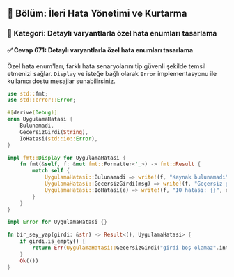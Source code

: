 ## 📘 Bölüm: İleri Hata Yönetimi ve Kurtarma
### 🔹 Kategori: Detaylı varyantlarla özel hata enumları tasarlama
#### ✅ Cevap 671: Detaylı varyantlarla özel hata enumları tasarlama

Özel hata enum'ları, farklı hata senaryolarını tip güvenli şekilde temsil etmenizi sağlar. `Display` ve isteğe bağlı olarak `Error` implementasyonu ile kullanıcı dostu mesajlar sunabilirsiniz.

```rust
use std::fmt;
use std::error::Error;

#[derive(Debug)]
enum UygulamaHatasi {
    Bulunamadi,
    GecersizGirdi(String),
    IoHatasi(std::io::Error),
}

impl fmt::Display for UygulamaHatasi {
    fn fmt(&self, f: &mut fmt::Formatter<'_>) -> fmt::Result {
        match self {
            UygulamaHatasi::Bulunamadi => write!(f, "Kaynak bulunamadı"),
            UygulamaHatasi::GecersizGirdi(msg) => write!(f, "Geçersiz girdi: {}", msg),
            UygulamaHatasi::IoHatasi(e) => write!(f, "IO hatası: {}", e),
        }
    }
}

impl Error for UygulamaHatasi {}

fn bir_sey_yap(girdi: &str) -> Result<(), UygulamaHatasi> {
    if girdi.is_empty() {
        return Err(UygulamaHatasi::GecersizGirdi("girdi boş olamaz".into()));
    }
    Ok(())
}
```

